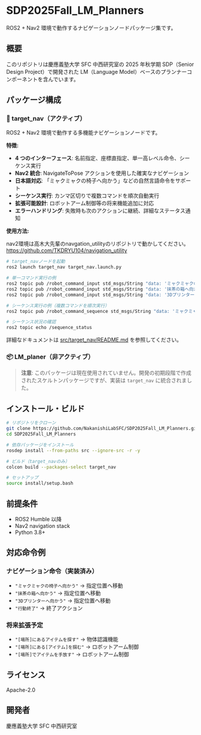 # SDP2025Fall_LM_Planners

ROS2 + Nav2 環境で動作するナビゲーションノードパッケージ集です。

## 概要

このリポジトリは慶應義塾大学 SFC 中西研究室の 2025 年秋学期 SDP（Senior Design Project）で開発された LM（Language Model）ベースのプランナーコンポーネントを含んでいます。

## パッケージ構成

### 🚀 target_nav（アクティブ）

ROS2 + Nav2 環境で動作する多機能ナビゲーションノードです。

**特徴:**

- **4 つのインターフェース**: 名前指定、座標直指定、単一高レベル命令、シーケンス実行
- **Nav2 統合**: NavigateToPose アクションを使用した確実なナビゲーション
- **日本語対応**: 「ミャクミャクの椅子へ向かう」などの自然言語命令をサポート
- **シーケンス実行**: カンマ区切りで複数コマンドを順次自動実行
- **拡張可能設計**: ロボットアーム制御等の将来機能追加に対応
- **エラーハンドリング**: 失敗時も次のアクションに継続、詳細なステータス通知

**使用方法:**

nav2環境は高木大先輩のnavgation_utilityのリポジトリで動かしてください。
https://github.com/TKDRYU104/navigation_utility

```bash
# target_navノードを起動
ros2 launch target_nav target_nav.launch.py

# 単一コマンド実行の例
ros2 topic pub /robot_command_input std_msgs/String "data: 'ミャクミャクの椅子へ向かう'"
ros2 topic pub /robot_command_input std_msgs/String "data: '抹茶の箱へ向かう'"
ros2 topic pub /robot_command_input std_msgs/String "data: '3Dプリンターへ向かう'"

# シーケンス実行の例（複数コマンドを順次実行）
ros2 topic pub /robot_command_sequence std_msgs/String "data: 'ミャクミャクの椅子へ向かう, 3Dプリンターへ向かう, 抹茶の箱へ向かう'" --once

# シーケンス状況の確認
ros2 topic echo /sequence_status
```

詳細なドキュメントは [src/target_nav/README.md](src/target_nav/README.md) を参照してください。

### 📦 LM_planer（非アクティブ）

> **注意**: このパッケージは現在使用されていません。開発の初期段階で作成されたスケルトンパッケージですが、実装は `target_nav` に統合されました。

## インストール・ビルド

```bash
# リポジトリをクローン
git clone https://github.com/NakanishiLabSFC/SDP2025Fall_LM_Planners.git
cd SDP2025Fall_LM_Planners

# 依存パッケージをインストール
rosdep install --from-paths src --ignore-src -r -y

# ビルド（target_navのみ）
colcon build --packages-select target_nav

# セットアップ
source install/setup.bash
```

## 前提条件

- ROS2 Humble 以降
- Nav2 navigation stack
- Python 3.8+

## 対応命令例

### ナビゲーション命令（実装済み）

- `"ミャクミャクの椅子へ向かう"` → 指定位置へ移動
- `"抹茶の箱へ向かう"` → 指定位置へ移動
- `"3Dプリンターへ向かう"` → 指定位置へ移動
- `"行動終了"` → 終了アクション

### 将来拡張予定

- `"[場所]にあるアイテムを探す"` → 物体認識機能
- `"[場所]にある[アイテム]を掴む"` → ロボットアーム制御
- `"[場所]でアイテムを手放す"` → ロボットアーム制御

## ライセンス

Apache-2.0

## 開発者

慶應義塾大学 SFC 中西研究室
